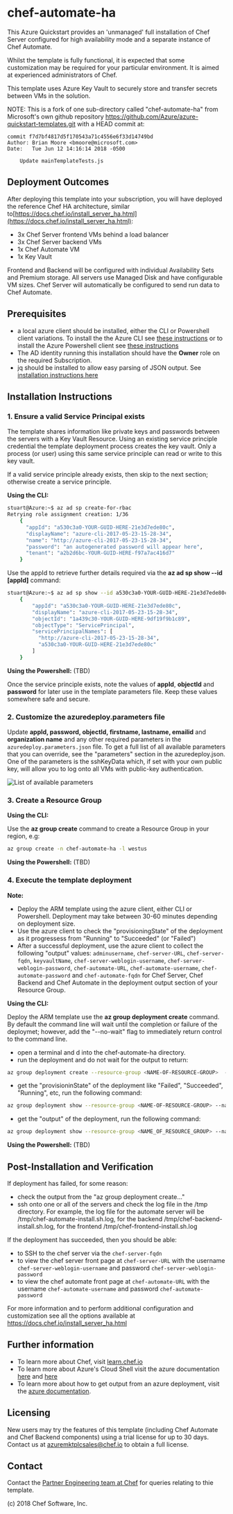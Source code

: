 
# chef-automate-ha

This Azure Quickstart provides an 'unmanaged' full installation of Chef Server configured for high availability mode and a separate instance of Chef Automate.

Whilst the template is fully functional, it is expected that some customization may be required for your particular environment.  It is aimed at experienced administrators of Chef.

This template uses Azure Key Vault to securely store and transfer secrets between VMs in the solution.

NOTE: This is a fork of one sub-directory called "chef-automate-ha" from Microsoft's own github repository https://github.com/Azure/azure-quickstart-templates.git with a HEAD commit at:

```git
commit f7d7bf4817d5f170543a71c4556e6f33d14749bd
Author: Brian Moore <bmoore@microsoft.com>
Date:   Tue Jun 12 14:16:14 2018 -0500

    Update mainTemplateTests.js
```

## Deployment Outcomes

After deploying this template into your subscription, you will have deployed the reference Chef HA architecture, similar to[https://docs.chef.io/install_server_ha.html](https://docs.chef.io/install_server_ha.html):

- 3x Chef Server frontend VMs behind a load balancer
- 3x Chef Server backend VMs
- 1x Chef Automate VM
- 1x Key Vault

Frontend and Backend will be configured with individual Availability Sets and Premium storage.  All servers use Managed Disk and have configurable VM sizes.  Chef Server will automatically be configured to send run data to Chef Automate.

## Prerequisites

- a local azure client should be installed, either the CLI or Powershell client variations.  To install the the Azure CLI see [these instructions](https://docs.microsoft.com/en-gb/cli/azure/install-azure-cli?view=azure-cli-latest) or to install the Azure Powershell client see [these instructions](https://docs.microsoft.com/en-us/powershell/azure/install-azurerm-ps?view=azurermps-6.3.0)
- The AD identity running this installation should have the **Owner** role on the required Subscription.
- jq should be installed to allow easy parsing of JSON output.  See [installation instructions here](https://stedolan.github.io/jq/download/)

## Installation Instructions

### 1. Ensure a valid Service Principal exists

The template shares information like private keys and passwords between the servers with a Key Vault Resource.  Using an existing service principle credential the template deployment process creates the key vault.  Only a process (or user) using this same service principle can read or write to this key vault.  

If a valid service principle already exists, then skip to the next section; otherwise create a service principle. 

__Using the CLI:__

```bash
stuart@Azure:~$ az ad sp create-for-rbac
Retrying role assignment creation: 1/36
    {
      "appId": "a530c3a0-YOUR-GUID-HERE-21e3d7ede80c",
      "displayName": "azure-cli-2017-05-23-15-28-34",
      "name": "http://azure-cli-2017-05-23-15-28-34",
      "password": "an autogenerated password will appear here",
      "tenant": "a2b2d6bc-YOUR-GUID-HERE-f97a7ac416d7"
    }
```

Use the appId to retrieve further details required via the **az ad sp show --id [appId]** command:

```bash
stuart@Azure:~$ az ad sp show --id a530c3a0-YOUR-GUID-HERE-21e3d7ede80c
    {
        "appId": "a530c3a0-YOUR-GUID-HERE-21e3d7ede80c",
        "displayName": "azure-cli-2017-05-23-15-28-34",
        "objectId": "1a439c30-YOUR-GUID-HERE-9df19f9b1c89",
        "objectType": "ServicePrincipal",
        "servicePrincipalNames": [
          "http://azure-cli-2017-05-23-15-28-34",
          "a530c3a0-YOUR-GUID-HERE-21e3d7ede80c"
        ]
    }
```

__Using the Powershell:__ (TBD)

Once the service principle exists, note the values of **appId**, **objectId** and **password** for later use in the template parameters file.  Keep these values somewhere safe and secure.

### 2. Customize the azuredeploy.parameters file

Update **appId, password, objectId, firstname, lastname, emailid** and **organization name** and any other required parameters in the ```azuredeploy.parameters.json``` file.  To get a full list of all available parameters that you can override, see the "parameters" section in the azuredeploy.json.  One of the parameters is the sshKeyData which, if set with your own public key, will allow you to log onto all VMs with public-key authentication.

![List of available parameters](img/parameter-list.png)

### 3. Create a Resource Group

__Using the CLI:__

Use the **az group create** command to create a Resource Group in your region, e.g:

```bash
az group create -n chef-automate-ha -l westus
```

__Using the Powershell:__ (TBD)

### 4. Execute the template deployment

__Note:__

- Deploy the ARM template using the azure client, either CLI or Powershell.  Deployment may take between 30-60 minutes depending on deployment size.
- Use the azure client to check the "provisioningState" of the deployment as it progressess from "Running" to "Succeeded" (or "Failed")
- After a successful deployment, use the azure client to collect the following "output" values: ```adminusername```, ```chef-server-URL```, ```chef-server-fqdn```, ```keyvaultName```, ```chef-server-weblogin-username```, ```chef-server-weblogin-password```, ```chef-automate-URL```, ```chef-automate-username```, ```chef-automate-password``` and ```chef-automate-fqdn``` for Chef Server, Chef Backend and Chef Automate in the deployment output section of your Resource Group.

__Using the CLI:__

Deploy the ARM template use the **az group deployment create** command.  By default the command line will wait until the completion or failure of the deploymet; however, add the "--no-wait" flag to immediately return control to the command line.  

- open a terminal and  d into the chef-automate-ha directory.
- run the deployment and do not wait for the output to return:

```bash
az group deployment create --resource-group <NAME-OF-RESOURCE-GROUP>  --template-file 'azuredeploy.json' --parameters 'azuredeploy.parameters.json' --no-wait
```

- get the "provisioninState" of the deployment like "Failed", "Succeeded", "Running", etc, run the following command:

```bash
az group deployment show --resource-group <NAME-OF-RESOURCE-GROUP> --name azuredeploy --query properties | jq '.provisioningState'
```

- get the "output" of the deployment, run the following command:

```bash
az group deployment show --resource-group <NAME_OF_RESOURCE_GROUP> --name azuredeploy --query properties.outputs
```

__Using the Powershell:__ (TBD)

## Post-Installation and Verification

If deployment has failed, for some reason:

- check the output from the "az group deployment create..."
- ssh onto one or all of the servers and check the log file in the /tmp directory.  For example, the log file for the automate server will be /tmp/chef-automate-install.sh.log, for the backend /tmp/chef-backend-install.sh.log, for the frontend /tmp/chef-frontend-install.sh.log

If the deployment has succeeded, then you should be able:

- to SSH to the chef server via the ```chef-server-fqdn```
- to view the chef server front page at ```chef-server-URL``` with the username ```chef-server-weblogin-username``` and password ```chef-server-weblogin-password```
- to view the chef automate front page at ```chef-automate-URL``` with the username ```chef-automate-username``` and password ```chef-automate-password```

For more information and to perform additional configuration and customization see all the options available at https://docs.chef.io/install_server_ha.html

## Further information

- To learn more about Chef, visit [learn.chef.io](https://learn.chef.io)
- To learn more about Azure's Cloud Shell visit the azure documentation [here](https://docs.microsoft.com/en-gb/azure/cloud-shell/persisting-shell-storage) and [here](https://docs.microsoft.com/en-gb/azure/cloud-shell/persisting-shell-storage#transfer-local-files-to-cloud-shell) 
- To learn more about how to get output from an azure deployment, visit the [azure documentation](https://docs.microsoft.com/en-us/azure/azure-resource-manager/resource-manager-templates-outputs#define-and-use-output-values).

## Licensing

New users may try the features of this template (including Chef Automate and Chef Backend components) using a trial license for up to 30 days. Contact us at [azuremktplcsales@chef.io](mailto:azuremktplcsales@chef.io) to obtain a full license.

## Contact

Contact the [Partner Engineering team at Chef](mailto:partnereng@chef.io) for queries relating to thie template.

(c) 2018 Chef Software, Inc.
